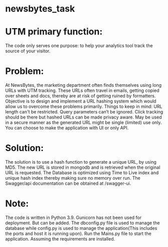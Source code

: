 # newsbytes_task
# UTM primary function:
 The code only serves one purpose: to help your analytics tool track the source of your visitor.

# Problem: 
At NewsBytes, the marketing department often finds themselves using long URLs with UTM tracking. These URLs often travel in emails, getting copied over sheets and docs, thereby are at risk of getting ruined by formatters. Objective is to design and implement a URL hashing system which would allow us to overcome these problems primarily. Things to keep in mind: URL length can't be restricted. Query parameters can’t be ignored. Click tracking should be there but hashed URLs can be made privacy aware. May be used in a secure manner as the generated URL might be single (limited) use only. You can choose to make the application with UI or only API.

# Solution:
The solution is to use a hash function to generate a unique URL, by using MD5. The new URL is stored in mongodb and is retrieved when the original URL is requested.
The Database is optimized using Time to Live index and unique hash index thereby making sure no memory over run.
The Swagger/api documentation can be obtained at /swagger-ui.

# Note:
The code is written in Python 3.9.
Gunicorn has not been used for deployment. But can be added. The dbconfig.py file is used to manage the database while config.py is used to manage the application(This includes the ports and host it is running upon).
Run the Mains.py file to start the application. Assuming the requirements are installed.


